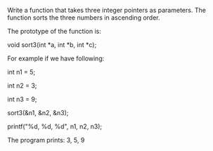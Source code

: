 Write a function that takes three integer pointers as parameters. The function sorts the three numbers in ascending order.

The prototype of the function is:

void sort3(int *a, int *b, int *c);

For example if we have following:

int n1 = 5;

int n2 = 3;

int n3 = 9;

sort3(&n1, &n2, &n3);

printf("%d, %d, %d", n1, n2, n3);

The program prints: 3, 5, 9

